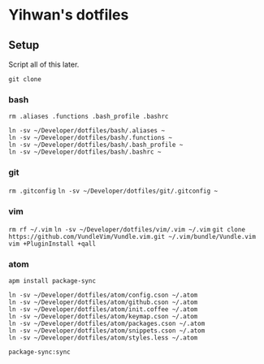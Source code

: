 # Yihwan's dotfiles

## Setup
Script all of this later.

`git clone`

### bash
`rm .aliases .functions .bash_profile .bashrc`

```
ln -sv ~/Developer/dotfiles/bash/.aliases ~
ln -sv ~/Developer/dotfiles/bash/.functions ~
ln -sv ~/Developer/dotfiles/bash/.bash_profile ~
ln -sv ~/Developer/dotfiles/bash/.bashrc ~
```

### git
`rm .gitconfig`
`ln -sv ~/Developer/dotfiles/git/.gitconfig ~`

### vim
`rm rf ~/.vim`
`ln -sv ~/Developer/dotfiles/vim/.vim ~/.vim`
`git clone https://github.com/VundleVim/Vundle.vim.git ~/.vim/bundle/Vundle.vim`
`vim +PluginInstall +qall`

### atom
`apm install package-sync`

```
ln -sv ~/Developer/dotfiles/atom/config.cson ~/.atom
ln -sv ~/Developer/dotfiles/atom/github.cson ~/.atom
ln -sv ~/Developer/dotfiles/atom/init.coffee ~/.atom
ln -sv ~/Developer/dotfiles/atom/keymap.cson ~/.atom
ln -sv ~/Developer/dotfiles/atom/packages.cson ~/.atom
ln -sv ~/Developer/dotfiles/atom/snippets.cson ~/.atom
ln -sv ~/Developer/dotfiles/atom/styles.less ~/.atom
```

`package-sync:sync`
